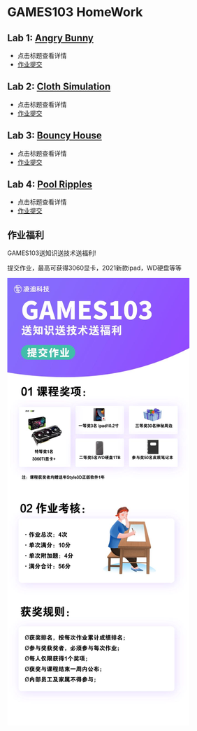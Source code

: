 # GAMES103 HomeWork 
## Lab 1: [Angry Bunny](./HW1/) 

- 点击标题查看详情
- [作业提交](http://www.smartchair.org/GAMES103)

## Lab 2: [Cloth Simulation](./HW2/) 

- 点击标题查看详情
- [作业提交](http://www.smartchair.org/GAMES103)

## Lab 3: [Bouncy House](./HW3/) 

- 点击标题查看详情
- [作业提交](http://www.smartchair.org/GAMES103)

## Lab 4: [Pool Ripples](./HW4/) 

- 点击标题查看详情
- [作业提交](http://www.smartchair.org/GAMES103)
## 作业福利

GAMES103送知识送技术送福利!

提交作业，最高可获得3060显卡，2021新款ipad，WD硬盘等等


<!-- <img src="./hw_prize.jpg" alt="aa"  height="800" align = center/> -->
![pic](./hw_prize.jpg)
